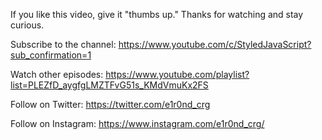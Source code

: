 
If you like this video, give it "thumbs up." Thanks for watching and stay curious.

Subscribe to the channel: https://www.youtube.com/c/StyledJavaScript?sub_confirmation=1

Watch other episodes: https://www.youtube.com/playlist?list=PLEZfD_aygfgLMZTFvG51s_KMdVmuKx2FS

Follow on Twitter: https://twitter.com/e1r0nd_crg

Follow on Instagram: https://www.instagram.com/e1r0nd_crg/
